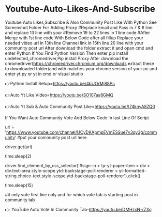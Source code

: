# Youtube-Auto-Likes-And-Subscribe
Youtube Auto Likes,Subscribe & Also Community Post Like With Python
See Screenshot Folder For Adding Proxy
#Replace Email and Pass in 7 & 8 line and replace 13 line with your
#Remove 19 to 22 lines in 1 line code
#After Merge with 1st line code With Below Code after all fillup
Replace your needed video url in 13th line 
Channel link in 15th line 
20 line with your community post url
After download the folder extract it and open cmd and enter Python If You Find Python Version Then enter pip install undetected_chromedriver,Pip install Proxy
After download the chromedriver(https://chromedriver.chromium.org/downloads extract these to downloaded folder)and with matches your chrome version of your pc 
and enter yt.py or yt in cmd or visual studio 

👉Python Install Setup=https://youtu.be/4bUOrMj88Pc

👉Auto Yt Like Video=https://youtu.be/SO107aa8GMQ

👉Auto Yt Sub & Auto Community Post Like=https://youtu.be/t74knyA8ZQ0

If You Want Auto Community Vote Add Below Code In last Line Of Script 

url = 'https://www.youtube.com/channel/UCyDKApmpEVmESSue7v3qy3g/community' #put your community post url here

driver.get(url)

time.sleep(2)

driver.find_element_by_css_selector('#sign-in > tp-yt-paper-item > div > div.text-area.style-scope.ytd-backstage-poll-renderer > yt-formatted-string.choice-text.style-scope.ytd-backstage-poll-renderer').click()

time.sleep(15)

#it only vote first line only and for which vote tab is starting post in community tab

👉 YouTube Auto Vote In Community Tab-https://youtu.be/DMHzxN-rZXg





